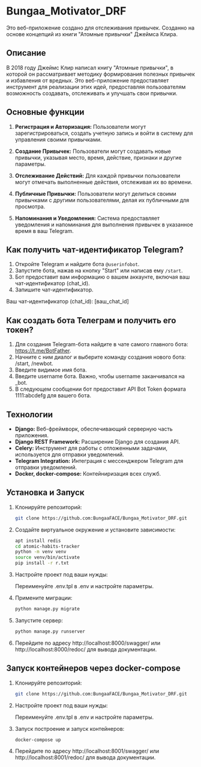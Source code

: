 # Bungaa_Motivator_DRF

Это веб-приложение создано для отслеживания привычек. Созданно на основе концепций из книги "Атомные привычки" Джеймса Клира.

## Описание

В 2018 году Джеймс Клир написал книгу "Атомные привычки", в которой он рассматривает методику формирования полезных привычек и избавления от вредных. Это веб-приложение предоставляет инструмент для реализации этих идей, предоставляя пользователям возможность создавать, отслеживать и улучшать свои привычки.

## Основные функции

1. **Регистрация и Авторизация:** Пользователи могут зарегистрироваться, создать учетную запись и войти в систему для управления своими привычками.

2. **Создание Привычек:** Пользователи могут создавать новые привычки, указывая место, время, действие, признаки и другие параметры.

3. **Отслеживание Действий:** Для каждой привычки пользователи могут отмечать выполненные действия, отслеживая их во времени.

4. **Публичные Привычки:** Пользователи могут делиться своими привычками с другими пользователями, делая их публичными для просмотра.

5. **Напоминания и Уведомления:** Система предоставляет уведомления и напоминания для выполнения привычек в указанное время в ваш Telegram.

## Как получить чат-идентификатор Telegram?

1. Откройте Telegram и найдите бота `@userinfobot`.
2. Запустите бота, нажав на кнопку "Start" или написав ему `/start`.
3. Бот предоставит вам информацию о вашем аккаунте, включая ваш чат-идентификатор (chat_id).
4. Запишите чат-идентификатор.

Ваш чат-идентификатор (chat_id): [ваш_chat_id]

## Как создать бота Телеграм и получить его токен?

1. Для создания Telegram-бота найдите в чате самого главного бота: https://t.me/BotFather.  
2. Начните с ним диалог и выберите команду создания нового бота: /start, /newbot.  
3. Введите видимое имя бота.  
4. Введите username бота. Важно, чтобы username заканчивался на _bot.  
5. В следующем сообщении бот предоставит API Bot Token формата 1111:abcdefg для вашего бота.  


## Технологии

- **Django:** Веб-фреймворк, обеспечивающий серверную часть приложения.
- **Django REST Framework:** Расширение Django для создания API.
- **Celery:** Инструмент для работы с отложенными задачами, используется для отправки уведомлений.
- **Telegram Integration:** Интеграция с мессенджером Telegram для отправки уведомлений.
- **Docker, docker-compose:** Контейниризация всех служб.

## Установка и Запуск

1. Клонируйте репозиторий:

    ```bash
    git clone https://github.com:BungaaFACE/Bungaa_Motivator_DRF.git
    ```

2. Создайте виртуальное окружение и установите зависимости:

    ```bash
    apt install redis
    cd atomic-habits-tracker
    python -m venv venv
    source venv/bin/activate
    pip install -r r.txt
    ```
3. Настройте проект под ваши нужды:

   Переименуйте .env.tpl в .env и настройте параметры.
   
4. Примените миграции:

    ```bash
    python manage.py migrate
    ```

5. Запустите сервер:

    ```bash
    python manage.py runserver
    ```

5. Перейдите по адресу http://localhost:8000/swagger/ или http://localhost:8000/redoc/ для вывода документации.

## Запуск контейнеров через docker-compose  

1. Клонируйте репозиторий:  

    ```bash
    git clone https://github.com:BungaaFACE/Bungaa_Motivator_DRF.git
    ```
    
2. Настройте проект под ваши нужды:  
  
    Переименуйте .env.tpl в .env и настройте параметры.  
  
3. Запуск построение и запуск контейнеров:  
  
    ```bash
    docker-compose up
    ```

4. Перейдите по адресу http://localhost:8001/swagger/ или http://localhost:8001/redoc/ для вывода документации.
